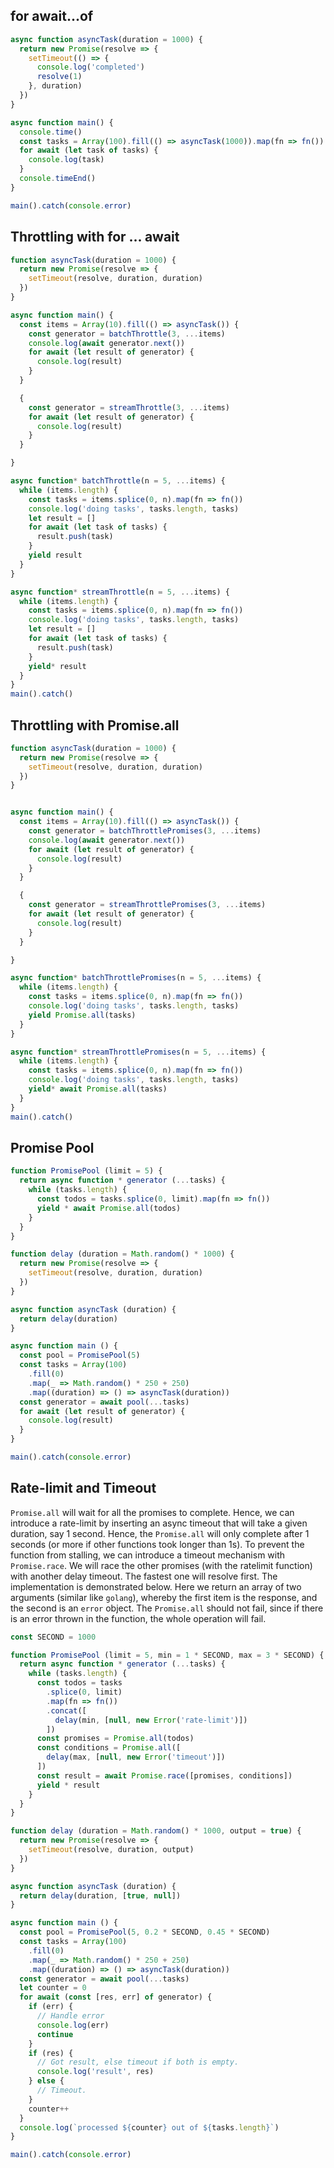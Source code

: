 ## for await...of

```js
async function asyncTask(duration = 1000) {
  return new Promise(resolve => {
    setTimeout(() => {
      console.log('completed')
      resolve(1)
    }, duration)
  })
}

async function main() {
  console.time()
  const tasks = Array(100).fill(() => asyncTask(1000)).map(fn => fn())
  for await (let task of tasks) {
    console.log(task)
  }
  console.timeEnd()
}

main().catch(console.error)
```


## Throttling with for ... await

```js
function asyncTask(duration = 1000) {
  return new Promise(resolve => {
    setTimeout(resolve, duration, duration)
  })
}

async function main() {
  const items = Array(10).fill(() => asyncTask()) {
    const generator = batchThrottle(3, ...items)
    console.log(await generator.next())
    for await (let result of generator) {
      console.log(result)
    }
  }

  {
    const generator = streamThrottle(3, ...items)
    for await (let result of generator) {
      console.log(result)
    }
  }

}

async function* batchThrottle(n = 5, ...items) {
  while (items.length) {
    const tasks = items.splice(0, n).map(fn => fn())
    console.log('doing tasks', tasks.length, tasks)
    let result = []
    for await (let task of tasks) {
      result.push(task)
    }
    yield result
  }
}

async function* streamThrottle(n = 5, ...items) {
  while (items.length) {
    const tasks = items.splice(0, n).map(fn => fn())
    console.log('doing tasks', tasks.length, tasks)
    let result = []
    for await (let task of tasks) {
      result.push(task)
    }
    yield* result
  }
}
main().catch()
```

## Throttling with Promise.all

```js
function asyncTask(duration = 1000) {
  return new Promise(resolve => {
    setTimeout(resolve, duration, duration)
  })
}


async function main() {
  const items = Array(10).fill(() => asyncTask()) {
    const generator = batchThrottlePromises(3, ...items)
    console.log(await generator.next())
    for await (let result of generator) {
      console.log(result)
    }
  }

  {
    const generator = streamThrottlePromises(3, ...items)
    for await (let result of generator) {
      console.log(result)
    }
  }

}

async function* batchThrottlePromises(n = 5, ...items) {
  while (items.length) {
    const tasks = items.splice(0, n).map(fn => fn())
    console.log('doing tasks', tasks.length, tasks)
    yield Promise.all(tasks)
  }
}

async function* streamThrottlePromises(n = 5, ...items) {
  while (items.length) {
    const tasks = items.splice(0, n).map(fn => fn())
    console.log('doing tasks', tasks.length, tasks)
    yield* await Promise.all(tasks)
  }
}
main().catch()
```


## Promise Pool

```js
function PromisePool (limit = 5) {
  return async function * generator (...tasks) {
    while (tasks.length) {
      const todos = tasks.splice(0, limit).map(fn => fn())
      yield * await Promise.all(todos)
    }
  }
}

function delay (duration = Math.random() * 1000) {
  return new Promise(resolve => {
    setTimeout(resolve, duration, duration)
  })
}

async function asyncTask (duration) {
  return delay(duration)
}

async function main () {
  const pool = PromisePool(5)
  const tasks = Array(100)
    .fill(0)
    .map(_ => Math.random() * 250 + 250)
    .map((duration) => () => asyncTask(duration))
  const generator = await pool(...tasks)
  for await (let result of generator) {
    console.log(result)
  }
}

main().catch(console.error)
```

## Rate-limit and Timeout

`Promise.all` will wait for all the promises to complete. Hence, we can introduce a rate-limit by inserting an async timeout that will take a given duration, say 1 second. Hence, the `Promise.all` will only complete after 1 seconds (or more if other functions took longer than 1s). To prevent the function from stalling, we can introduce a timeout mechanism with `Promise.race`. We will race the other promises (with the ratelimit function) with another delay timeout. The fastest one will resolve first. The implementation is demonstrated below. Here we return an array of two arguments (similar like `golang`), whereby the first item is the response, and the second is an `error` object. The `Promise.all` should not fail, since if there is an error thrown in the function, the whole operation will fail.

```js
const SECOND = 1000

function PromisePool (limit = 5, min = 1 * SECOND, max = 3 * SECOND) {
  return async function * generator (...tasks) {
    while (tasks.length) {
      const todos = tasks
        .splice(0, limit)
        .map(fn => fn())
        .concat([
          delay(min, [null, new Error('rate-limit')])
        ])
      const promises = Promise.all(todos)
      const conditions = Promise.all([
        delay(max, [null, new Error('timeout')])
      ])
      const result = await Promise.race([promises, conditions])
      yield * result
    }
  }
}

function delay (duration = Math.random() * 1000, output = true) {
  return new Promise(resolve => {
    setTimeout(resolve, duration, output)
  })
}

async function asyncTask (duration) {
  return delay(duration, [true, null])
}

async function main () {
  const pool = PromisePool(5, 0.2 * SECOND, 0.45 * SECOND)
  const tasks = Array(100)
    .fill(0)
    .map(_ => Math.random() * 250 + 250)
    .map((duration) => () => asyncTask(duration))
  const generator = await pool(...tasks)
  let counter = 0
  for await (const [res, err] of generator) {
    if (err) {
      // Handle error
      console.log(err)
      continue
    }
    if (res) {
      // Got result, else timeout if both is empty.
      console.log('result', res)
    } else {
      // Timeout.
    }
    counter++
  }
  console.log(`processed ${counter} out of ${tasks.length}`)
}

main().catch(console.error)
```
